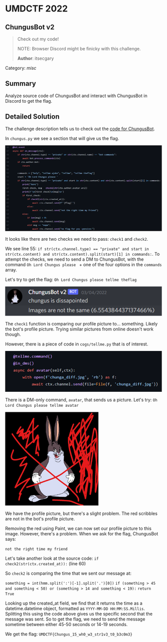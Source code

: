 # UMDCTF 2022
## ChungusBot v2

> Check out my code!
>
> NOTE: Browser Discord might be finicky with this challenge.
>
> **Author**: itsecgary

Category: *misc*

## Summary

Analyze source code of ChungusBot and interact with ChungusBot in Discord to get the flag.

## Detailed Solution

The challenge description tells us to check out the [code for ChungusBot](https://github.com/UMD-CSEC/ChungusBot_v2).

In `chungus.py` we see a section that will give us the flag.

![flag_code.png](https://github.com/03npan/ctf-write-ups/blob/main/umdctf-2022/chungusbot_v2/flag_code.png)

It looks like there are two checks we need to pass: `check1` and `check2`.

We see line 55: `if str(ctx.channel.type) == "private" and start in str(ctx.content) and str(ctx.content).split(start)[1] in commands:`. To attempt the checks, we need to send a DM to ChungusBot, with the command `Oh Lord Chungus please ` + one of the four options in the `commands` array.

Let's try to get the flag: `Oh Lord Chungus please tellme theflag`

![flag_fail_1.png](https://github.com/03npan/ctf-write-ups/blob/main/umdctf-2022/chungusbot_v2/flag_fail_1.png)

The `check1` function is comparing our profile picture to... something. Likely the bot's profile picture. Trying similar pictures from online doesn't work though.

However, there is a piece of code in `cogs/tellme.py` that is of interest.

![avatar.png](https://github.com/03npan/ctf-write-ups/blob/main/umdctf-2022/chungusbot_v2/avatar.png)

There is a DM-only command, `avatar`, that sends us a picture. Let's try: `Oh Lord Chungus please tellme avatar`

<img src="https://github.com/03npan/ctf-write-ups/blob/main/umdctf-2022/chungusbot_v2/chunga_diff.jpg" width="300">

We have the profile picture, but there's a slight problem. The red scribbles are not in the bot's profile picture.

Removing the red using Paint, we can now set our profile picture to this image. However, there's a problem. When we ask for the flag, ChungusBot says:

`not the right time my friend`

Let's take another look at the source code: `if check2(str(ctx.created_at)):` (line 60)

So `check2` is comparing the time that we sent our message at:

`something = int(hmm.split(':')[-1].split('.')[0])`
    `if (something > 45 and something < 50) or (something > 14 and something < 19):`
        `return True`

Looking up the created_at field, we find that it returns the time as a datetime.datetime object, formatted as `YYYY-MM-DD HH:MM:SS.Millis`. Splitting this using the code above gives us the specific second that the message was sent. So to get the flag, we need to send the message sometime between either 45-50 seconds or 14-19 seconds.

We get the flag: `UMDCTF{Chungus_15_wh0_w3_str1v3_t0_b3c0m3}`